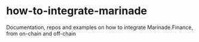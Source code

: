 # how-to-integrate-marinade
Documentation, repos and examples on how to integrate Marinade.Finance, from on-chain and off-chain
